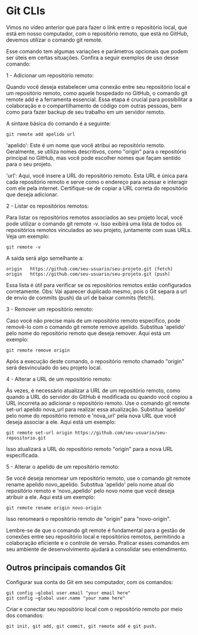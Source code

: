 # Git CLIs

Vimos no vídeo anterior que para fazer o link entre o repositório local, que está em nosso computador, com o repositório remoto, que está no GitHub, devemos utilizar o comando git remote.

Esse comando tem algumas variações e parâmetros opcionais que podem ser úteis em certas situações. Confira a seguir exemplos de uso desse comando:

1 - Adicionar um repositório remoto:

Quando você deseja estabelecer uma conexão entre seu repositório local e um repositório remoto, como aquele hospedado no GitHub, o comando git remote add é a ferramenta essencial. Essa etapa é crucial para possibilitar a colaboração e o compartilhamento de código com outras pessoas, bem como para fazer backup de seu trabalho em um servidor remoto.

A sintaxe básica do comando é a seguinte:

```
git remote add apelido url
```

'apelido': Este é um nome que você atribui ao repositório remoto. Geralmente, se utiliza nomes descritivos, como "origin" para o repositório principal no GitHub, mas você pode escolher nomes que façam sentido para o seu projeto.

'url': Aqui, você insere a URL do repositório remoto. Esta URL é única para cada repositório remoto e serve como o endereço para acessar e interagir com ele pela internet. Certifique-se de copiar a URL correta do repositório que deseja adicionar.

2 - Listar os repositórios remotos:

Para listar os repositórios remotos associados ao seu projeto local, você pode utilizar o comando git remote -v. Isso exibirá uma lista de todos os repositórios remotos vinculados ao seu projeto, juntamente com suas URLs. Veja um exemplo:
```
git remote -v
```
A saída será algo semelhante a:
```
origin   https://github.com/seu-usuario/seu-projeto.git (fetch)
origin   https://github.com/seu-usuario/seu-projeto.git (push)
```
Essa lista é útil para verificar se os repositórios remotos estão configurados corretamente. Obs: Vai aparecer duplicado mesmo, pois o Git separa a url de envio de commits (push) da url de baixar commits (fetch).

3 - Remover um repositório remoto:

Caso você não precise mais de um repositório remoto específico, pode removê-lo com o comando git remote remove apelido. Substitua 'apelido' pelo nome do repositório remoto que deseja remover. Aqui está um exemplo:
```
git remote remove origin
```
Após a execução deste comando, o repositório remoto chamado "origin" será desvinculado do seu projeto local.

4 - Alterar a URL de um repositório remoto:

Às vezes, é necessário atualizar a URL de um repositório remoto, como quando a URL do servidor do GitHub é modificada ou quando você copiou a URL incorreta ao adicionar o repositório remoto. Use o comando git remote set-url apelido nova_url para realizar essa atualização. Substitua 'apelido' pelo nome do repositório remoto e 'nova_url' pela nova URL que você deseja associar a ele. Aqui está um exemplo:
```
git remote set-url origin https://github.com/seu-usuario/seu-repositorio.git
```
Isso atualizará a URL do repositório remoto "origin" para a nova URL especificada.

5 - Alterar o apelido de um repositório remoto:

Se você deseja renomear um repositório remoto, use o comando git remote rename apelido novo_apelido. Substitua 'apelido' pelo nome atual do repositório remoto e 'novo_apelido' pelo novo nome que você deseja atribuir a ele. Aqui está um exemplo:
```
git remote rename origin novo-origin
```
Isso renomeará o repositório remoto de "origin" para "novo-origin".

Lembre-se de que o comando git remote é fundamental para a gestão de conexões entre seu repositório local e repositórios remotos, permitindo a colaboração eficiente e o controle de versão. Praticar esses comandos em seu ambiente de desenvolvimento ajudará a consolidar seu entendimento.

## Outros principais comandos Git

Configurar sua conta do Git em seu computador, com os comandos:
```
git config –global user.email "your email here"
git config –global user.name "your name here"
```
Criar e conectar seu repositório local com o repositório remoto por meio dos comandos:
```
git init, git add, git commit, git remote add e git push.
```
